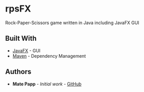 # rpsFX

Rock-Paper-Scissors game written in Java including JavaFX GUI

## Built With

* [JavaFX](https://openjfx.io/) - GUI
* [Maven](https://maven.apache.org/) - Dependency Management

## Authors

* **Mate Papp** - *Initial work* - [GitHub](https://github.com/pappmatee)
